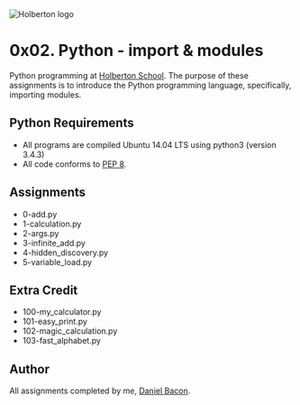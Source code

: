 <img src="https://www.holbertonschool.com/assets/holberton-logo-1cc451260ca3cd297def53f2250a9794810667c7ca7b5fa5879a569a457bf16f.png" alt="Holberton logo">

0x02. Python - import & modules
===============================
Python programming at [Holberton School](https://www.holbertonschool.com). The purpose of these assignments is to introduce the Python programming language, specifically, importing modules.

Python Requirements
--------------
* All programs are compiled Ubuntu 14.04 LTS using python3 (version 3.4.3)
* All code conforms to [PEP 8](https://www.python.org/dev/peps/pep-0008/).

Assignments
-----------
* 0-add.py
* 1-calculation.py
* 2-args.py
* 3-infinite_add.py
* 4-hidden_discovery.py
* 5-variable_load.py

Extra Credit
------------
* 100-my_calculator.py
* 101-easy_print.py
* 102-magic_calculation.py
* 103-fast_alphabet.py

Author
------
All assignments completed by me, [Daniel Bacon](https://github.com/dfbacon).
